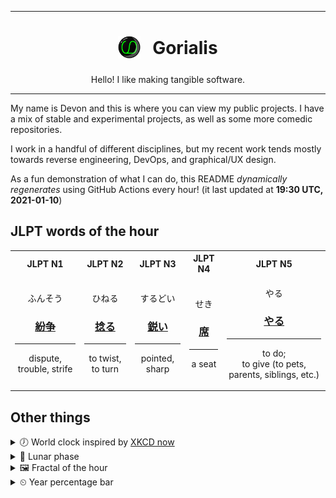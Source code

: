 ***

<h1 align="center">
<sub>
    <img src="readme/resources/avatar.png" height="36">
</sub>
&nbsp;
Gorialis
</h1>
<p align="center">
Hello! I like making tangible software.
</p>

***

My name is Devon and this is where you can view my public projects. I have a mix of stable and experimental projects, as well as some more comedic repositories.

I work in a handful of different disciplines, but my recent work tends mostly towards reverse engineering, DevOps, and graphical/UX design.

As a fun demonstration of what I can do, this README *dynamically regenerates* using GitHub Actions every hour! (it last updated at **19:30 UTC, 2021-01-10**)

<h2>JLPT words of the hour</h2>
<table>
    <tr>
        <th>JLPT N1</th>
        <th>JLPT N2</th>
        <th>JLPT N3</th>
        <th>JLPT N4</th>
        <th>JLPT N5</th>
    </tr>
    <tr>
        <td>
            <p align="center">ふんそう</p>
            <h3 align="center"><b><a href="https://jisho.org/search/%E7%B4%9B%E4%BA%89">紛争</a></b></h3>
            <hr>
            <p align="center">dispute,<wbr> trouble,<wbr> strife</p>
        </td>
        <td>
            <p align="center">ひねる</p>
            <h3 align="center"><b><a href="https://jisho.org/search/%E6%8D%BB%E3%82%8B">捻る</a></b></h3>
            <hr>
            <p align="center">to twist,<wbr> to turn</p>
        </td>
        <td>
            <p align="center">するどい</p>
            <h3 align="center"><b><a href="https://jisho.org/search/%E9%8B%AD%E3%81%84">鋭い</a></b></h3>
            <hr>
            <p align="center">pointed,<wbr> sharp</p>
        </td>
        <td>
            <p align="center">せき</p>
            <h3 align="center"><b><a href="https://jisho.org/search/%E5%B8%AD">席</a></b></h3>
            <hr>
            <p align="center">a seat</p>
        </td>
        <td>
            <p align="center">やる</p>
            <h3 align="center"><b><a href="https://jisho.org/search/%E3%82%84%E3%82%8B">やる</a></b></h3>
            <hr>
            <p align="center">to do;<br> to give (to pets,<wbr> parents,<wbr> siblings,<wbr> etc.)</p>
        </td>
    </tr>
</table>

<h2>Other things</h2>
<details>
<summary>🕖  World clock inspired by <a href="https://xkcd.com/now">XKCD now</a></summary>

> <img src="generated/now.png" width="512">

</details>
<details>
<summary>🌙 Lunar phase</summary>

The moon is approximately 93.93% through its phase ().

</details>
<details>
<summary>&#x1f5bc; Fractal of the hour</summary>

> <img src="generated/fractal.png" width="512">

</details>
<details>
<summary>&#x23f2; Year percentage bar</summary>
<pre><code>2021 [▁▁▁▁▁▁▁▁▁▁▁▁▁▁▁▁▁▁▁▁] 2.69%</code></pre>
</details>
